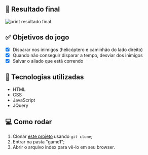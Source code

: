 ## 🤖 Resultado final
<img src="./img/jogo.gif" alt="print resultado final">

## ✅ Objetivos do jogo

- [x] Disparar nos inimigos (helicóptero e caminhão do lado direito)
- [x] Quando não conseguir disparar a tempo, desviar dos inimigos
- [x] Salvar o aliado que está correndo

## 🚀 Tecnologias utilizadas
- HTML
- CSS
- JavaScript
- JQuery

## 💻 Como rodar

1. Clonar [este projeto](https://github.com/lineavelino/dio-takeblip) usando `git clone`;
2. Entrar na pasta "game1";
3. Abrir o arquivo index para vê-lo em seu browser.
